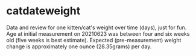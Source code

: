 # catdateweight

Data and review for one kitten/cat's weight over time (days), just for fun. Age at initial measurement on 20210623 was between four and six weeks old (five weeks is best estimate). Expected (pre-measurement) weight change is approximately one ounce (28.35grams) per day.
